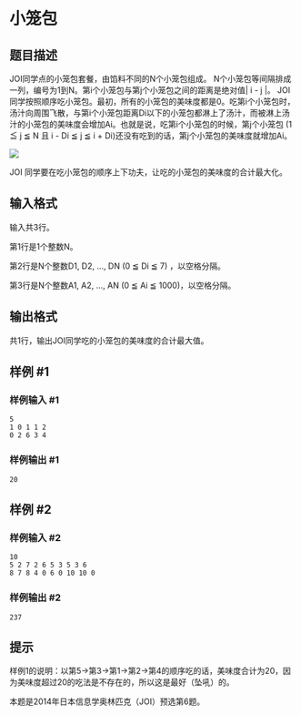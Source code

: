# 小笼包

## 题目描述

JOI同学点的小笼包套餐，由馅料不同的N个小笼包组成。 N个小笼包等间隔排成一列，编号为1到N。第i个小笼包与第j个小笼包之间的距离是绝对值| i - j |。
JOI同学按照顺序吃小笼包。最初，所有的小笼包的美味度都是0。吃第i个小笼包时，汤汁向周围飞散，与第i个小笼包距离Di以下的小笼包都淋上了汤汁，而被淋上汤汁的小笼包的美味度会增加Ai。也就是说，吃第i个小笼包的时候，第j个小笼包 (1 ≦ j ≦ N 且 i - Di ≦ j ≦ i + Di)还没有吃到的话，第j个小笼包的美味度就增加Ai。

 ![](https://cdn.luogu.com.cn/upload/pic/2340.png) 

JOI 同学要在吃小笼包的顺序上下功夫，让吃的小笼包的美味度的合计最大化。


## 输入格式

输入共3行。

第1行是1个整数N。

第2行是N个整数D1, D2, ..., DN (0 ≦ Di ≦ 7) ，以空格分隔。

第3行是N个整数A1, A2, ..., AN (0 ≦ Ai ≦ 1000)，以空格分隔。


## 输出格式

共1行，输出JOI同学吃的小笼包的美味度的合计最大值。


## 样例 #1

### 样例输入 #1
```
5
1 0 1 1 2
0 2 6 3 4
```

### 样例输出 #1

```
20
```

## 样例 #2

### 样例输入 #2
```
10
5 2 7 2 6 5 3 5 3 6
8 7 8 4 0 6 0 10 10 0
```

### 样例输出 #2

```
237
```

## 提示

样例1的说明：以第5→第3→第1→第2→第4的顺序吃的话，美味度合计为20，因为美味度超过20的吃法是不存在的，所以这是最好（坠吼）的。


本题是2014年日本信息学奥林匹克（JOI）预选第6题。

